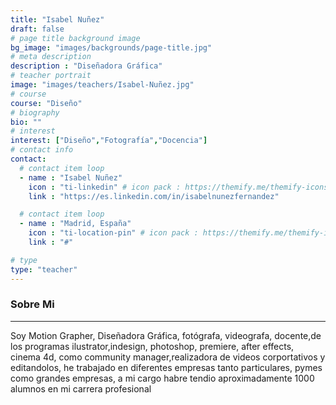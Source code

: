 ```yaml
---
title: "Isabel Nuñez"
draft: false
# page title background image
bg_image: "images/backgrounds/page-title.jpg"
# meta description
description : "Diseñadora Gráfica"
# teacher portrait
image: "images/teachers/Isabel-Nuñez.jpg"
# course
course: "Diseño"
# biography
bio: ""
# interest
interest: ["Diseño","Fotografía","Docencia"]
# contact info
contact:
  # contact item loop
  - name : "Isabel Nuñez"
    icon : "ti-linkedin" # icon pack : https://themify.me/themify-icons
    link : "https://es.linkedin.com/in/isabelnunezfernandez"

  # contact item loop
  - name : "Madrid, España"
    icon : "ti-location-pin" # icon pack : https://themify.me/themify-icons
    link : "#"

# type
type: "teacher"
---
```


### Sobre Mi
------------

Soy Motion Grapher, Diseñadora Gráfica, fotógrafa, videografa, docente,de los programas ilustrator,indesign, photoshop, premiere, after effects, cinema 4d,  como community manager,realizadora de videos corportativos y editandolos, he trabajado en diferentes empresas tanto particulares, pymes como grandes empresas, a mi cargo habre tendio aproximadamente 1000 alumnos en mi carrera profesional
